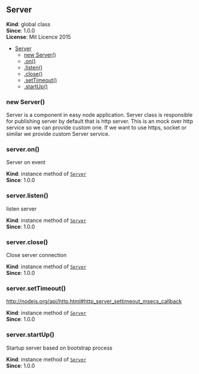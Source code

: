 <a name="Server"></a>
## Server
**Kind**: global class  
**Since**: 1.0.0  
**License**: Mit Licence 2015  

* [Server](#Server)
  * [new Server()](#new_Server_new)
  * [.on()](#Server+on)
  * [.listen()](#Server+listen)
  * [.close()](#Server+close)
  * [.setTimeout()](#Server+setTimeout)
  * [.startUp()](#Server+startUp)

<a name="new_Server_new"></a>
### new Server()
Server is a component in easy node application.
Server class is responsible for publishing server by default that is http server.
This is an mock over http service so we can provide custom one.
If we want to use https, socket or similar we provide custom Server service.

<a name="Server+on"></a>
### server.on()
Server on event

**Kind**: instance method of <code>[Server](#Server)</code>  
**Since**: 1.0.0  
<a name="Server+listen"></a>
### server.listen()
listen server

**Kind**: instance method of <code>[Server](#Server)</code>  
**Since**: 1.0.0  
<a name="Server+close"></a>
### server.close()
Close server connection

**Kind**: instance method of <code>[Server](#Server)</code>  
**Since**: 1.0.0  
<a name="Server+setTimeout"></a>
### server.setTimeout()
http://nodejs.org/api/http.html#http_server_settimeout_msecs_callback

**Kind**: instance method of <code>[Server](#Server)</code>  
**Since**: 1.0.0  
<a name="Server+startUp"></a>
### server.startUp()
Startup server based on bootstrap process

**Kind**: instance method of <code>[Server](#Server)</code>  
**Since**: 1.0.0  
